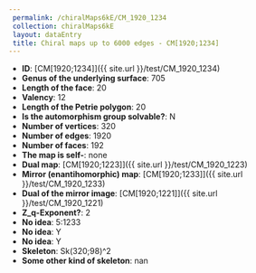 ```yaml
--- 
 permalink: /chiralMaps6kE/CM_1920_1234 
 collection: chiralMaps6kE
 layout: dataEntry
 title: Chiral maps up to 6000 edges - CM[1920;1234]
---
```


- **ID**: [CM[1920;1234]]({{ site.url }}/test/CM_1920_1234)
- **Genus of the underlying surface**: 705
- **Length of the face**: 20
- **Valency**: 12
- **Length of the Petrie polygon**: 20
- **Is the automorphism group solvable?**: N
- **Number of vertices**: 320
- **Number of edges**: 1920
- **Number of faces**: 192
- **The map is self-**: none
- **Dual map**: [CM[1920;1223]]({{ site.url }}/test/CM_1920_1223)
- **Mirror (enantihomorphic) map**: [CM[1920;1233]]({{ site.url }}/test/CM_1920_1233)
- **Dual of the mirror image**: [CM[1920;1221]]({{ site.url }}/test/CM_1920_1221)
- **Z_q-Exponent?**: 2
- **No idea**:  5:1233
- **No idea**: Y
- **No idea**: Y
- **Skeleton**: Sk(320;98)^2
- **Some other kind of skeleton**: nan

